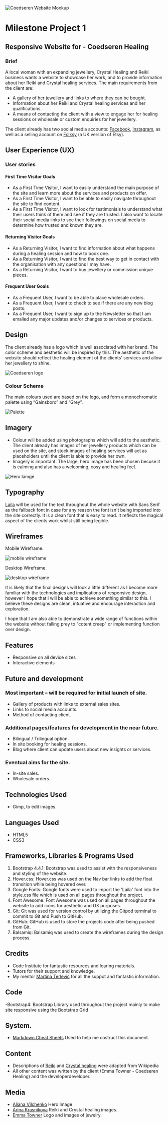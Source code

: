 ![Coedseren Website Mockup](/assets/images/responsive-media-mockup.jpg)

# Milestone Project 1 

## Responsive Website for - Coedseren Healing

### Brief

A local woman with an expanding jewellery, Crystal Healing and Reiki business wants a website to showcase her work, and to provide information about her Reiki and Crystal healing services. The main requirements from the client are:
-	A gallery of her jewellery and links to where they can be bought.
-	Information about her Reiki and Crystal healing services and her qualifications.
-	A means of contacting the client with a view to engage her for healing sessions or wholesale or custom enquiries for her jewellery.

The client already has two social media accounts: [Facebook](https://www.facebook.com/Coedseren), [Instagram](https://www.instagram.com/Coedseren/), as well as a selling account on [Folksy](https://folksy.com/shops/Coedseren) (a UK version of Etsy).

## User Experience (UX)
### User stories
#### First Time Visitor Goals
-	As a First Time Visitor, I want to easily understand the main purpose of the site and learn more about the services and products on offer.
-	As a First Time Visitor, I want to be able to easily navigate throughout the site to find content.
-	As a First Time Visitor, I want to look for testimonials to understand what their users think of them and see if they are trusted. I also want to locate their social media links to see their followings on social media to determine how trusted and known they are.
#### Returning Visitor Goals
-	As a Returning Visitor, I want to find information about what happens during a healing session and how to book one.
-	As a Returning Visitor, I want to find the best way to get in contact with the organisation with any questions I may have.
-	As a Returning Visitor, I want to buy jewellery or commission unique pieces.
#### Frequent User Goals
-	As a Frequent User, I want to be able to place wholesale orders.
-	As a Frequent User, I want to check to see if there are any new blog posts.
-	As a Frequent User, I want to sign up to the Newsletter so that I am emailed any major updates and/or changes to services or products.

## Design
The client already has a logo which is well associated with her brand. The color scheme and aesthetic will be inspired by this. The aesthetic of the website should reflect the healing element of the clients’ services and allow her jewellery to shine.

![Coedseren logo](/assets/images/coedseren-logo.jpg)

### Colour Scheme
The main colours used are based on the logo, and form a monochromatic palette using “Gainsboro” and “Grey”.

![Palette](/assets/images/palette.jpg)

## Imagery

- Colour will be added using photographs which will add to the aesthetic. The client already has images of her jewellery products which can be used on the site, and stock images of healing services will act as placeholders until the client is able to provide her own.
- Imagery is important. The large, hero image has been chosen becuse it is calming and also has a welcoming, cosy and healing feel.

![Hero Iamge](/assets/images/pexels-alina-vilchenko-3610752.jpg)

## Typography

[Laila](https://fonts.google.com/specimen/Laila) will be used for the text throughout the whole website with Sans Serif as the fallback font in case for any reason the font isn't being imported into the site correctly. It is a clean font that is easy to read. It reflects the magical aspect of the clients work whilst still being legible. 

## Wireframes

Mobile Wireframe.

![mobile wireframe](/assets/images/mobile-wireframe.jpg)

Desktop Wireframe.

![desktop wireframe](/assets/images/desktop-wireframe.jpg)

It is likely that the final designs will look a little different as I become more familiar with the technologies and implications of responsive design, however I hope that I will be able to achieve something similar to this. I believe these designs are clean, intuative and encourage interaction and exploration.

I hope that I am also able to demonstrate a wide range of functions within the website without falling prey to "cotent creep" or implementing function over design.

## Features
- Responsive on all device sizes
- Interactive elements

## Future and development

### Most important – will be required for initial launch of site.
- Gallery of products with links to external sales sites.
- Links to social media accounts.
- Method of contacting client.

### Additional pages/features for development in the near future.
- Bilingual / Trilingual option.
- In site booking for healing sessions.
- Blog where client can update users about new insights or services.

### Eventual aims for the site.
- In-site sales.
- Wholesale orders.

## Technologies Used
- Gimp, to edit images.

## Languages Used
- HTML5
- CSS3

## Frameworks, Libraries & Programs Used
1.	Bootstrap 4.4.1: Bootstrap was used to assist with the responsiveness and styling of the website.
2.	Hover.css: Hover.css was used on the Nav bar links to add the float transition while being hovered over.
3.	Google Fonts: Google fonts were used to import the 'Laila' font into the style.css file which is used on all pages throughout the project.
4.	Font Awesome: Font Awesome was used on all pages throughout the website to add icons for aesthetic and UX purposes.
5.	Git: Git was used for version control by utilizing the Gitpod terminal to commit to Git and Push to GitHub.
6.	GitHub: GitHub is used to store the projects code after being pushed from Git.
7.	Balsamiq: Balsamiq was used to create the wireframes during the design process.

## Credits
- Code Institute for fantastic resources and learing materials.
- Tutors for their support and knowledge.
- My mentor [Martina Terlević](https://www.linkedin.com/in/martinaterlevic/) for all the suppot and fantastic information.

## Code
-Bootstrap4: Bootstrap Library used throughout the project mainly to make site responsive using the Bootstrap Grid 

## System.
- [Markdown Cheat Sheets](https://www.markdownguide.org/cheat-sheet) Used to help me costruct this document.
	
## Content
- Descriptions of [Reiki](https://en.wikipedia.org/wiki/Reiki) and [Crystal healing](https://en.wikipedia.org/wiki/Crystal_healing) were adapted from Wikipedia
- All other content was written by the client (Emma Towner - Coedseren Healing) and the developerdeveloper.

## Media
- [Aliana Vilchenko](https://www.pexels.com/@monstera/collections/) Hero Image
- [Arina Krasnikova](https://www.pexels.com/@arina-krasnikova/) Reiki and Crystal healing images.
- [Emma Towner](https://www.instagram.com/Coedseren/) Logo and images of jewelry.
